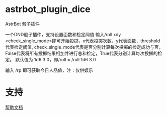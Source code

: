 # astrbot_plugin_dice

AstrBot 骰子插件

一个DND骰子插件，支持设置面数和检定阈值
输入/roll xdy <threshold> <check_single_mode>即可开始投掷，x代表投掷次数，y代表面数，threshold代表检定阈值, check_single_mode代表是否分别计算每次投掷的检定成功与否，False代表将所有投掷结果相加并进行总和检定，True代表分别计算每次投掷的检定。 默认值为 1d6 3 0，即/roll = /roll 1d6 3 0 

输入 /rp 即可获取今日人品值，注：仅供娱乐


# 支持

[帮助文档](https://astrbot.soulter.top/center/docs/%E5%BC%80%E5%8F%91/%E6%8F%92%E4%BB%B6%E5%BC%80%E5%8F%91/
)

